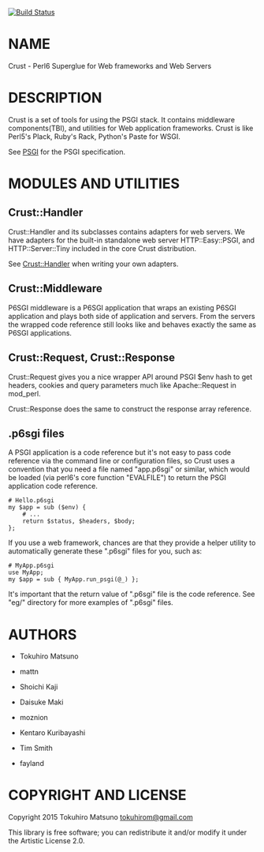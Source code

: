 [![Build Status](https://travis-ci.org/tokuhirom/p6-Crust.svg?branch=master)](https://travis-ci.org/tokuhirom/p6-Crust)

NAME
====

Crust - Perl6 Superglue for Web frameworks and Web Servers

DESCRIPTION
===========

Crust is a set of tools for using the PSGI stack. It contains middleware components(TBI), and utilities for Web application frameworks. Crust is like Perl5's Plack, Ruby's Rack, Python's Paste for WSGI.

See [PSGI](PSGI) for the PSGI specification.

MODULES AND UTILITIES
=====================

Crust::Handler
--------------

Crust::Handler and its subclasses contains adapters for web servers. We have adapters for the built-in standalone web server HTTP::Easy::PSGI, and HTTP::Server::Tiny included in the core Crust distribution.

See [Crust::Handler](Crust::Handler) when writing your own adapters.

Crust::Middleware
-----------------

P6SGI middleware is a P6SGI application that wraps an existing P6SGI application and plays both side of application and servers. From the servers the wrapped code reference still looks like and behaves exactly the same as P6SGI applications.

Crust::Request, Crust::Response
-------------------------------

Crust::Request gives you a nice wrapper API around PSGI $env hash to get headers, cookies and query parameters much like Apache::Request in mod_perl.

Crust::Response does the same to construct the response array reference.

.p6sgi files
------------

A PSGI application is a code reference but it's not easy to pass code reference via the command line or configuration files, so Crust uses a convention that you need a file named "app.p6sgi" or similar, which would be loaded (via perl6's core function "EVALFILE") to return the PSGI application code reference.

    # Hello.p6sgi
    my $app = sub ($env) {
        # ...
        return $status, $headers, $body;
    };

If you use a web framework, chances are that they provide a helper utility to automatically generate these ".p6sgi" files for you, such as:

    # MyApp.p6sgi
    use MyApp;
    my $app = sub { MyApp.run_psgi(@_) };

It's important that the return value of ".p6sgi" file is the code reference. See "eg/" directory for more examples of ".p6sgi" files.

AUTHORS
=======

  * Tokuhiro Matsuno

  * mattn

  * Shoichi Kaji

  * Daisuke Maki

  * moznion

  * Kentaro Kuribayashi

  * Tim Smith

  * fayland

COPYRIGHT AND LICENSE
=====================

Copyright 2015 Tokuhiro Matsuno <tokuhirom@gmail.com>

This library is free software; you can redistribute it and/or modify it under the Artistic License 2.0.
